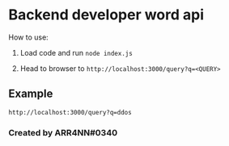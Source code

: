 # Backend developer word api

How to use:
1. Load code and run `node index.js`
2) Head to browser to `http://localhost:3000/query?q=<QUERY>`

## Example
`http://localhost:3000/query?q=ddos`

### Created by ARR4NN#0340
